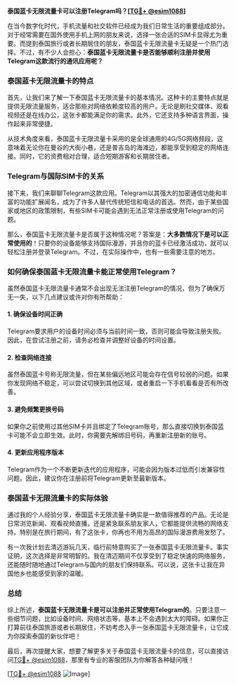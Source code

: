 **泰国蓝卡无限流量卡可以注册Telegram吗？[[TG💪+ @esim1088](https://t.me/s/esim1088)]**

在当今数字化时代，手机流量和社交软件已经成为我们日常生活的重要组成部分。对于经常需要在国外使用手机上网的朋友来说，选择一张合适的SIM卡显得尤为重要。而提到泰国旅行或者长期居住的朋友，泰国蓝卡无限流量卡无疑是一个热门选择。不过，有不少人会担心：**泰国蓝卡无限流量卡是否能够顺利注册并使用Telegram这款流行的通讯应用呢？**

### 泰国蓝卡无限流量卡的特点

首先，让我们来了解一下泰国蓝卡无限流量卡的基本情况。这种卡的主要特点就是提供无限流量服务，适合那些对网络依赖度较高的用户。无论是刷社交媒体、观看视频还是在线办公，这张卡都能满足你的需求。此外，它还支持多种语言界面，操作起来非常便捷。

从技术角度来看，泰国蓝卡无限流量卡采用的是全球通用的4G/5G网络频段，这意味着无论你在曼谷的大街小巷，还是普吉岛的海滩边，都能享受到稳定的网络连接。同时，它的资费相对合理，适合短期游客和长期居住者。

### Telegram与国际SIM卡的关系

接下来，我们来聊聊Telegram这款应用。Telegram以其强大的加密通信功能和丰富的功能扩展闻名，成为了许多人替代传统短信和电话的首选。然而，由于某些国家或地区的政策限制，有些SIM卡可能会遇到无法正常注册或使用Telegram的问题。

那么，泰国蓝卡无限流量卡是否属于这种情况呢？答案是：**大多数情况下是可以正常使用的**！只要你的设备能够支持国际漫游，并且你的蓝卡已经激活成功，就可以轻松注册并登录Telegram。不过，在实际操作中，也有一些需要注意的地方。

### 如何确保泰国蓝卡无限流量卡能正常使用Telegram？

虽然泰国蓝卡无限流量卡通常不会出现无法注册Telegram的情况，但为了确保万无一失，以下几点建议或许对你有所帮助：

#### 1. 确保设备时间正确
Telegram要求用户的设备时间必须与当前时间一致，否则可能会导致注册失败。因此，在尝试注册之前，请务必检查并调整好设备的时间设置。

#### 2. 检查网络连接
虽然泰国蓝卡号称无限流量，但在某些偏远地区可能会存在信号较弱的问题。如果你发现网络不稳定，可以尝试切换到其他区域，或者重启一下手机看看是否有所改善。

#### 3. 避免频繁更换号码
如果你之前使用过其他SIM卡并且绑定了Telegram账号，那么直接切换到泰国蓝卡可能不会立即生效。此时，你需要先解绑旧号码，再重新注册新的账号。

#### 4. 更新应用程序版本
Telegram作为一个不断更新迭代的应用程序，可能会因为版本过低而引发兼容性问题。因此，建议你在注册前将Telegram更新至最新版本。

### 泰国蓝卡无限流量卡的实际体验

通过我的个人经验分享，泰国蓝卡无限流量卡确实是一款值得推荐的产品。无论是日常浏览新闻、观看视频直播，还是紧急联系朋友家人，它都能提供流畅的网络支持。特别是在旅行期间，有了这张卡，你再也不用为高昂的国际漫游费用发愁了。

有一次我计划去清迈游玩几天，临行前特意购买了一张泰国蓝卡无限流量卡。事实证明，这次选择是非常明智的。我在清迈期间不仅享受到了稳定快速的网络服务，还能随时随地通过Telegram与国内的朋友们保持联系。可以说，这张卡让我在异国他乡也能感受到家的温暖。

### 总结

综上所述，**泰国蓝卡无限流量卡是可以注册并正常使用Telegram的**。只要注意一些细节问题，比如设备时间、网络状态等，基本上不会遇到太大的障碍。如果你正打算前往泰国旅游或者长期居住，不妨考虑入手一张泰国蓝卡无限流量卡，让它成为你探索泰国的新伙伴吧！

最后，再次提醒大家，想要了解更多关于泰国蓝卡无限流量卡的信息，可以直接访问[TG💪+ @esim1088](https://t.me/s/esim1088)，那里有专业的客服团队为你解答各种疑问哦！

[[TG💪+ @esim1088](https://t.me/s/esim1088) ![Image](https://i.postimg.cc/4NQfJmqS/Snipaste-2025-05-13-00-14-12.png)]